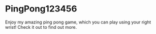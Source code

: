 # PingPong123456
Enjoy my amazing ping pong game, which you can play using your right wrist! Check it out to find out more.
